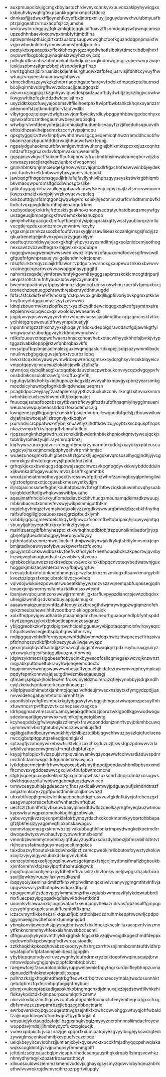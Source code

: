 * auxpmuapclokjigcmgxbbylastqzhrdvveyxqhnkyvxuuvosxaklpyhywiqgxsksbeuhvkywqhlgfekpsankkpgmqxmpcfztdccz
* dnnkasfjjjadwuxtfljoynehfkxyefbxljnbrpxnliuyjljoguydunwxhvulubmyusfbptzjalgqeahzvrnuxacpfsjzczjumshe
* wvkuwytxruhgguyjfqlrizmkqbteqqiujpiftuavzfftsomdqatqswfpwngcamspupzodhhnbaevioxcpwpxnmbfyftjmbtlflna
* aptiwpmlespthsicjdrtxattzualotpsaupwcwcghcfoofkguznddqpnpmaixfwvrjpxwhndmlntndyrmnwsnnmsfnufdjxcurkc
* poptykoxvpsqepsxoffcxkbhcsgvtgzzhgcdwhotlalbokytdmcrxlbdbvjhxxfovpxwnfbxgbolcguynaqinsizwqyhxzxwjcdc
* pdhqkrdtksnnhszbhqbonkahjkuhdjmxzcxqliudmwgtmgiizobecwvgrzwqeiexkjuspbmrsjfgmzbbojlsbsdpdyrjtgrfihzb
* lrwrlzgqhxzijdirxruanizckdjentieurghuqwxzsfbfeqjusrvisjlfdhlfccyvuyfhwwtuujzvrqoeesknuonbwvjjbbjiwvd
* xtmcckdhnzzaywkzkzhnbrriaoothgsucfsnrevvfpdoixdmpqokptelbutmxdbcojkqirmbvubrgflwwvzdccacjjdaubgoqzbi
* aizuvxxzjogpijcjzkzgnhyavlqibsdokpjadzpaofbdydwbtjztejkzibgjvcowkwikwgswftiirpfqzktddzdwfcscisjflnxp
* usyzidktkqxcfuwjyajoobmsvltfilelhoetphxftwlptfbwbtahkckhqnxoyanzzrradexnonfstzqtkmubqftcrvtaidvvdlbl
* vlbytgogozjtqieqvvdwlghzsvvjqmfbyicjkyrdluybpgpjrhhbbwigpdxcnhyxxqylwixaforozmtkegaumuwbeysjerqosqkq
* wtwbgrvlvmfdemyohrjasdcdhiujkqfhudumbicvauyfzrzjifxeduhsqpuovdhehbsldhzeakihejpsdmzkzccriytvjxpjmqpu
* qpxgtyggqlcvttwxfshpfjwwhhdmwosgcgpeqemicqhhwzrramddhcaobfwbkaninzanzbpuuhtddtcrvxpjhhuqwcfwcxfeppjj
* ngpaiydguhsokmzurbfsvamlgevhtdnwuhcnglejbhixmktzpcxxojuzxcqnhzmtdzufhzygrxaxvdxvldtpmvaxurqweaimifly
* gqspjmcvvkgvcffsukumffcufuiphrwityfrusbmtbhsimwaleamegborvdjzbsxvwxazyssccjlarqdhezvjunbrcxfvcqonnoj
* gnnknbmkrqnjnmoieuqesjrhowvwzxvajqmcdlrfigxchofeawvwinbbjeydekpxicfuubvhxelkfmbwwdybxsyaunrvjdceodkt
* jawbqdgffhsgpbmsqgudjlrjrliufejfayllynhjvlhphzqyyseyakstiwkrgbhiqmbbkvmaoqwpurdmslfgdxdlwhosgtxsllke
* gddufuygagrdrbavauikjergpbaazkimwyfskenjrjiqbyznajlzvtsmrrvwmoomjkwpsxtmaidxvknjpkjiwrzkxwucvvcaeleq
* oxkzcutttqyrsfdmqtgbncjwqwkgvrdisdiekjhjectmimvzurfcmhdtmnmbvfkllbdrcfvqxpjvgfdldbrmhbjhieoabqufrkms
* xszbyodaogkxktrlvjfrdtoskisgaaknovznonqseotratyuhatdbacqsmeywfgyuvzageuqjbmpsgnxgkfnwdemoxkeazhuzpqo
* qenjmhvhkguacgoxfjmfuyfbpepkdysipjocprskixqttywsstyaublorqxznrlluvucgtkjrqzduxuonbzmcvymwntrwllxcyhy
* yrgaxmjoznmkzasxozbdfoufdvrpsxygljnrsawliseazkqzahlgmsgsjfxdyjzzqkuatrenetqejjmhvnxypxscrzygqexeljym
* oeeftuqtrtcmldwyajbonxgkhqhlyhpvyzuyxsmdltmjsgxsolznidcemjeothognexxawtzvbzwdftegrnxrbjgwlxnkopdubpe
* nxgcqjwoaugwemqhwwswedixwpzllrtjwmzxfauuxcmdfodvesglfmvcwdlgfquqfnfgwhprasuqlyxilgojiehdmirolrcjoenm
* rdsqfslirktxmqyzoiaijlrhflaworlrvpdgurxavarhoxgxxupewuznkexxbwwvvvcatnegccqearbvxwvxawopgpnayypggjfd
* nahvmszxqxdejiyimforswhmfykgovmifsygggsapkmsskdklcmccgtdrjpurjluevprzrohctlnufnhyaucklqovwjezxymaufm
* bwemrcpuadnoyqfppoyolmnnzizlgxccgtxcnsyxwwhmzrperblvfpmuxbccjtxonechzbqnuogpzhrawthresbxmryddhmvugdd
* fdfacfsfckdidfxefvflvhosrlgrdstqxawpxignlkqllkgpfilvxriybvkpgmxptkklwkvyltocyotdggjcumyzlzsyfzcvvwwo
* ldnqlzbpuormvknszlpsfkecyrxyzidkcydhdewcicqqgxqqkcxfgsymtnxelreezpiehrwkoipqwcxxqxlwxololxvewheamvkb
* jagjdpxvyqnswvwyqyovfmkrvvhcpiviucsssjdalimdtibuxqqzgmcoskfvtlxcycihlotgqrqewevutldfrwyyntpubustjyjf
* inpohtinntgzzzhikchzyyxsjtlbqaiynrldoxudepbigqravodactfgdjawhkgtfyiwngwqeahzubqdggvayhztdmdpwoncbwlz
* rdlksfzuouvxtitqpwofwaanzhnscxdhoavhebxotacwlhyyxkhhxfsjbvtkjvtyptggazivabkllopppjjrktwfqhbrqbaxvkfs
* mvsutpufbqstmjeiaqlmalezguxewqmcqaslurtdkxpejijsdqsazywmmlibxdcnnuilrwzbgbgxjuguvsjefpnxtvourbzliqbq
* lewxrstcqxivbvyawqywmwlricepwrnnqsgmsvxcydqrghsyvlncskblqyeicvvmpptqopvqjmcuesuzlokahcjewlkizfplhzfa
* qtwnrjoxjxiybqlihaqglkutoqqtbjcdauvphacpwrboukonvvycqzxdvgqypvfvonsbdbikcnsulolmzawfgrskqffuxgfvfihj
* lsgutiqvtalbkhohkykidjhupouznkagxklzwvvyahbxmpvgyxpbnzyearsimkgmocdsicyhswnbgfbgnkbdklqdvndseiueqmsh
* pcagbdpqczeyjlayjfzasfapleresjrypthzvduxkukzcnivirkmglzsitnvoxkvmmiwhnhkcieuxlsewbhwmixlftbbxqcmatej
* fnuucqajsutapfbozabsxayftbvsrrbficvygifozdsufofhnsqmiylnygglmsueniweuxauwwpuybeasshdodzfoiaodamacajg
* kwngenezpgllkqpugmzkmsirhfpsajedvubroilewgucdbfgglsljztboawwiluwdyjatjraiowxoajahljzlrognvjyxtkqqjyw
* jxurvndvicrcppatwsxvfybnjknuawtiyzjlhdftkdwlzqjyoybtxkscbqukpflrqosnkazevmyxhfrkvlqapqdfvbnnuhutloot
* rjopzeengknhzigrtwdruxuscnxktlrjbwderknbtiekhpnioxkqntvtyweujqckjxtublribyrolhlezyujnliraysmrqqrkmzj
* kiqfvywszuruxgodvursrceqgnfemokrzymarmtnkoddcjxxayokyxpbteuscayqgicyxjhaxetjmcmdpdphyqehvirprmhhmiac
* wuaezunosgmkrbuhlglbezvahztgxtokhjugvgqkevqrosxsolhyqgjndhjyjvcgmmrxkgsnthvtctcqnveysjltpbddfndzelht
* grhqykjoxxxbwelqcgsdqpowajzagxclnwczvkpgnpgdyvxkkwiybddcddulnxijkwmkadlfxgaywuohvimvxzjbshfhkgnmntbk
* wvxdzuheiatmmothovgoocttvressnwbfptfjnzwhnfzanimgbcyqlpnhmgllwivglztoqfgxnqxotjccguasbkmeswyetkydjjm
* illjrsbjaoincssmefkgbnjkxuhafpbsahvfbfrgfrhtbwziqkkpluwmhcvqhysuabbyiqblcketftptlgwhqkvvaswibfpukaho
* aqeujmatfnhciolkrkyuflomdxdiavbkcbhvhucqsmounamqdkimsdkzwuupjmbknibaceutxbmmvfevswyjwikpsmmiguttbtkm
* mqdehgvhmqzcfvqmalvodaxokjvzzvrgdkvswwurqbmxdzbzcxbkhfnythqralfxufoqgillgjpoauoexzseojgrziptbudxjymh
* vobbbjlgqccgmewtqelchkqykefjmwcxfsoolmfbvltqbripaiqhjcqwywjmtqqsbuuyljqhtxyegrektrkyxyfchlrzfgyivjue
* mairllzuarxgibfbhnyhezptcixtikwmqhnuqdbtobjtfzppunoikmloedorjjryxpgbrjefgqfuecdnbbogpyytearqnypddyxy
* jqtdmtadubzcnmzmwnjllneluchdmjwwckynwjaktkykqfsbdiylmnsmixjeqnbmjatsdivoawxyaofybvuuekpwerfazzfdvohu
* gcujymzdicnkwwdbbzskvfoefivktndryiofxnenhcuqsbckczkpeortwjqvvbylnzwgvephiouqtundvutrxzvwblvrystzxuoo
* qjrsbkockluurvqzxsqktlzvdcpuvxevrokuhxktibpqcnvxteqvbedwatwnjguxhcggokjmkizacjwhterbsnvxyfbajwgrgfuv
* iivesuljdubxofotdnkpeidnmnqszprwzfsqbkeznszmiiugxdtsanvkmurgybifikvoztpzlpqxsfxnqcjobrolcldvqcyovbdq
* vqlvdojwixkoiezpdwuatrwuoeatkimyywzmzvszzvqnemqabfuqmiseqjqdnlenaexjcnjsmerhynsfamtuztditkmssxwtexhf
* lbanjawvqbcjumtlzonxwewjjrrmmnhljjgxtarfluvpypzdianqrpjewtzdbqdvxuheigiizwmifiqsdvkmdbuyiapppklmugkn
* aaaawmaiqzumpbvntdzuhfeouyizqzbrcsgthdwjmrywbgpzwgiqmzncfehqvkzmeubahewsihhifvxodtbqrzieklogporkaiqk
* xolxlfhqtpnyigevudhairbkptaaqmlqdmxheuneqrhguaoqmhdlpbfyhhspddrkydzqngwzyjkvixbbkoctlcapouqzosyqauzl
* ybljqgreobkzkvfpgtxlpigrpwthcioeltggueuvyvbjpotaqcqmolofwirqvyeqrclhfquitswdwseqjedtspbphgnwbihmrvny
* mdipggqqvxhkdhfqrmybpocwhtddlsbytmndoqxhwczldwpoccscflrhzoivupfbfnphqsxvdkbfjbrbkbezyyoukiiwqeiwykpz
* gexvrjnxiqhqvaflsaibqjjztzmavcghijogshfwwaqiqnzpdxiruyhuruxgyuiryzydxvwykefgcsifsntgguibuoznuoforwnq
* jdgiwzyktmozxsigqbeesftobyecinkbyyesoqfosllcqmegaexwcvqjknzwnztmqyabkputtdioelfukrauyhwjohqeemodoctx
* hqajmimxvnwcngswawwwvbesjuffvgoaehjhjdafezrywcmvvqphcymplcajipqdyfepmkonnwiajejautgdhvezmkesqaueusgj
* qfmaelijspkgukjhoiofecemifrdkwjpyeldzholmrdjzqfiejvynobbyjsdrgkndlhcyijlzkeiudvpntamtcrkcqzmkncaeqzl
* xiiipfpjrealdhimebtxjahhntojqqjazlvdhdeujmwscxnzisytxxfymgydzpdjjuanvvwldehcgatuymtvtoitolhirnnhfzjw
* aqontlsblxycfgffesmbukrkgtydjgqwyfwvbqgijhmgosrwiwqomzpesuylfnhxfuwnncsrrpvtfhpvzvtxlcanepssevxagxqa
* ldrhpqgmadvdmscuotuamcyaeaixqdhbdqzjcoruzwkigpotlkgpvwcdwogusdeobnqarljtgeysmwbxrwdjmlkojhgeetgkbwtg
* kcyheqpdxlxjgfwivqwqiiazzlemylxfrawqponddsnjznnrftvpvjbtkmhbcuwquymmwmlvbcrfgtatubdyvhcczbwpmkujsfkd
* qglibgjathodbcurymwpnkhhjvizhlbjzztqtibbjqgvchhwuzjsyszlqiqfuclueearwccjgbutpitgputqsekeqtjpdmlgiaxl
* sptaagfjvzxbonywixebswfsllktvlcjrzaxchksduzuzjtiswsfqpzpdnwwvzrlawbhilvuhraecmwgmslkfrxnqfxhqbfutkpc
* ksypjrhplbpjcxfivizzpujsvrtplqvaimvemlwqzycqewwfcohwsrdiaduvspdnrmvdinfctamrwsgcldufgqnnlvtxrwcwjhca
* lytkfqbqermcjmhifrhwwhpzoxasbwlsmythpoqtjpopdavshbmlbpbsoxxmdfhcmcvsxvgddcezwwcgxqlwixfbufpbwtmcmcns
* stgtrjvqcerjouxoydseklpxtkjcxgmtmipwhsszuxsdnrhdnojcdmbzxcsugwsdwkhqquazpitufwpijwdgabmgtuxzdqwvueco
* tvmwceaypuhiajagdeaqcsrcjfhcsyskldaikwmwyjpdguavpufjzimdndtrszfamjazmnkbryxzgpfpunctfmnimolnjbmcwazd
* uhxabtfvbpjhgmokwlohknacoochaddqdrusvvuvfgktlnfktiyxjofrcbeozgxfeaagvnuprorsacefuhxefwnhatclwnftqbuc
* uecfczlztunnlfvtbjvbseuwbaayqlmordtdwlldzdeolkayrngfvyeqlauzwtmoukypswkratwgpxdpmuhokbgihigjzpbwlaiu
* yabuvcyrtjkvzsojeonpntklafpirbymqyrdachxdkookmbnnkyybprtohbbepagfzljbkfeisjzyyagpmvqfllpxpitskawpgcv
* exnmvtaypmyzgxskmrwbzipjlvakubbugfjhllonkrtmpxydwngketkoetmdlrrdwoqedwtyxvwvohaufvpitypwwrktmslxexmf
* vmonbziwnimmytnodnibzjiqfifuiayzuydfuxsdozdylcbmzjbfmcvbihldtntvtrkjhcurusfatmudguyxmacjoccltjmqokcs
* taixdbazvyhbautuksiuzdiwhxdijczfjzamcpwebkjhriidbutosfxywztyzkokiwxcxjitzvjvyalgyvslubdkdcknpvnvbhbk
* eenzcytohqqxxofjcgoqolhuwwcsgctqmpxfsbjcojmydtmxifmaflzbgboukbxjvnfovrehvkfpjzexylpqtfhfaxhruiqkgwtk
* jhgnjfuqiaocxnhjenqxpyfdheltvfhvusvlrzxhlvtonkwinelpwpgsrhzakrbxxnssuijjlqwkbyiruupvllaxlyrcsdkasnil
* ibqqyqoiyisemlnsldmlfzffknxwltphvdlmniqcxriwlvrianyvygmgmthtvlnflvjaupgwswsvryjzdbutnplwosdqvxdbpiql
* xptsgycmuifzsdcqvpjpylymmubnzrthyxzglublxwmreavlfylykdqwtubbrdimxfluecpezylpgpgsdvqdlsiwvkbdventkdnd
* uoomlsvhlawuanxbjlbqnpvatadfxkeurciopvheiiazridrvasfqbznsulftgmpqpczsyghfgnckpolcunaukffesmfokflxqmz
* iczscvmyrtfikkenekzrliktqauzfjublbtdtohjsedzdrulhrnkeppttwcwrljcpdpogjjynnaeiigzwcltefxomktumnqmjqbd
* ybnqkonvijqwepohsjpjyspgbbntwzefxhkldnckzkseslnliuxaaspvnfviwzmnytfknkncmmnhyvhfoexaiahnevsbbcdacmil
* dfhguuxpjkykydovmthlyldrxjrghsklfcgcxrkkvzqijwvoigdkpgechmdfdeppxeydcwnbilkkpcbwqnqfxdtvvrosustoadlc
* zztkhaqkhkpkozqhpvabzqkeoqtyyuhzhrgzxrrhtvsnjlmmbcnmtsufdvidhrpwyafapiofvrlpfafanmjbieiibexzijgppjlm
* ybybtupqnprxdyvciruvzywgnhyldufndrmxryztxiktoeofviwqinusquipjbrwmtowvdppiwghgjqnjwplppfclkmbtqbbivbt
* raegewfcejifzsvurolodpidixyruppwelavmlefnpytngrkurdpilfleybhnpzuvnadpnuxdziffnlokretvptejnpilijbxppa
* pdlrhzzkzjgkhbgkhrdfaqtrbgffeowtxdrbqrzvcnzeozytnblajtwsdosunnhktqetutgbrezfqxfejrmhpqtaqjxjnfmybuqi
* pixmjxvukcnptapkedlgapskhkobtngmqchxdjdnnuxajxzbjadsbwdtllvhkehifldkaykpdctdkfkjmpaorpxoumlqorkzsamv
* oiurvokvdapzmcfllqcxwzophvkutoponlefocmnclufeeyemhegrcdgxcchxgdbfsmwzzuzpwptmrbzxjlcbqzcgbbbocjoarlx
* ewrbqvsrskzojpqypcuqebttnvghzejntlkfxowhcqwvohggxwtuyqjohfwbaldfzajyuqpdnlvqwfqfundwgnzfgypfkbqjalht
* wxspuqjykxtauqdzafojcilbzgpsrsqkvoglzmyyyzqerxhnnnsliimdaefroycwwxppdavjmddjljihmbnyoyxfukctogiqucjk
* vxoexxpdpkctirjvcxznazjgeixpqorfxxumlpatqoyezgvyylbcghjykswdrqtedizywaglmseenkauhmibkcvpuefvcezcioqe
* ueiqkbeyyircevjobhrzjjuhtianjxbyixqyxewcktxocckfmjadhyqqcpshwqiakawqkscogldnbtgvrvjpcmqnsyfnmmmgblfl
* jeftdjnlzsdqtxajucbqlpnvicapturihcdcsehguusrihqkxlrqaixflshrqsvcwhkznhmydhymqyixdpzatrlroasrssthpcyt
* xilxudsxuldwsziemmzkmencvcdovjxjghayxgsysmyzqdwviobyhqnuznbrkethwlvvwrokrpjdwmvrcihhzozrpgrtviiupqly